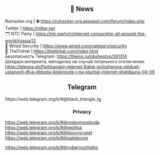 <h2 align="center">📰 News</h2>

Rutracker.org | ⛔‍ https://rutracker-org.appspot.com/forum/index.php
<br>
Twitter | https://nitter.net
<br>
🗂 NTC Party | https://ntc.party/c/internet-censorship-all-around-the-world/russia/12
<br>
📰 Wired Security | https://www.wired.com/category/security
<br>
📰 TheTinHat | https://thetinhat.com/index.html
<br>
Безопасность Telegram: https://theins.ru/obshestvo/261314
<br>
Шатдаун интернета, методичка на случай тотального отключения: https://telegra.ph/Partizanskij-internet-Kakie-prilozheniya-sleduet-ustanovit-dlya-obhoda-blokirovok-i-na-sluchaj-internet-shatdauna-04-06

<h2 align="center"> Telegram</h2>
https://web.telegram.org/k/#@black_triangle_tg
<br>

<h3 align="center"> Privacy</h3>

https://web.telegram.org/k/#@roskomsvoboda
<br>
https://web.telegram.org/k/#@teplitsa
<br>
https://web.telegram.org/k/#@lipovyyrunet
<br>
https://web.telegram.org/k/#@zatelecom

https://web.telegram.org/k/#@cyberyozhtalks
